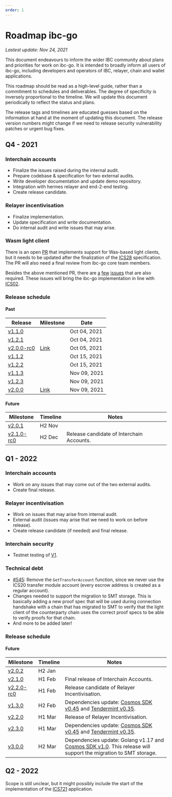 ```yaml
---
order: 1
---
```


# Roadmap ibc-go

_Lastest update: Nov 24, 2021_

This document endeavours to inform the wider IBC community about plans and priorities for work on ibc-go. It is intended to broadly inform all users of ibc-go, including developers and operators of IBC, relayer, chain and wallet applications.

This roadmap should be read as a high-level guide, rather than a commitment to schedules and deliverables. The degree of specificity is inversely proportional to the timeline. We will update this document periodically to reflect the status and plans.

The release tags and timelines are educated guesses based on the information at hand at the moment of updating this document. The release version numbers might change if we need to release security vulnerability patches or urgent bug fixes.

## Q4 - 2021

### Interchain accounts

- Finalize the issues raised during the internal audit.
- Prepare codebase & specification for two external audits.
- Write developer documentation and update demo repository.
- Integration with hermes relayer and end-2-end testing.
- Create release candidate.

### Relayer incentivisation

- Finalize implementation.
- Update specification and write documentation.
- Do internal audit and write issues that may arise.

### Wasm light client

There is an open [PR](https://github.com/cosmos/ibc-go/pull/208) that implements support for Was-based light clients, but it needs to be updated after the finalization of the [ICS28](https://github.com/cosmos/ibc/tree/master/spec/client/ics-008-wasm-client) specification. The PR will also need a final review from ibc-go core team members.

Besides the above mentioned PR, there are [a](https://github.com/cosmos/ibc-go/issues/284) [few](https://github.com/cosmos/ibc-go/issues/285) [issues](https://github.com/cosmos/ibc-go/issues/286) that are also required. These issues will bring the ibc-go implementation in line with [ICS02](https://github.com/cosmos/ibc/tree/master/spec/core/ics-002-client-semantics).

### Release schedule

#### Past

|Release|Milestone|Date|
|-------|---------|----|
|[v1.1.0](https://github.com/cosmos/ibc-go/releases/tag/v1.1.1)||Oct 04, 2021|
|[v1.2.1](https://github.com/cosmos/ibc-go/releases/tag/v1.2.1)||Oct 04, 2021|
|[v2.0.0-rc0](https://github.com/cosmos/ibc-go/releases/tag/v2.0.0-rc0)|[Link](https://github.com/cosmos/ibc-go/milestone/3)|Oct 05, 2021|
|[v1.1.2](https://github.com/cosmos/ibc-go/releases/tag/v1.1.2)||Oct 15, 2021|
|[v1.2.2](https://github.com/cosmos/ibc-go/releases/tag/v1.2.2)||Oct 15, 2021|
|[v1.1.3](https://github.com/cosmos/ibc-go/releases/tag/v1.1.3)||Nov 09, 2021|
|[v1.2.3](https://github.com/cosmos/ibc-go/releases/tag/v1.2.3)||Nov 09, 2021|
|[v2.0.0](https://github.com/cosmos/ibc-go/releases/tag/v2.0.0)|[Link](https://github.com/cosmos/ibc-go/milestone/3)|Nov 09, 2021|

#### Future

|Milestone|Timeline|Notes|
|---------|--------|-----|
|[v2.0.1](https://github.com/cosmos/ibc-go/milestone/11)|H2 Nov||
|[v2.1.0-rc0]()|H2 Dec|Release candidate of Interchain Accounts.|

## Q1 - 2022

### Interchain accounts 

- Work on any issues that may come out of the two external audits.
- Create final release.

### Relayer incentivisation

- Work on issues that may arise from internal audit.
- External audit (issues may arise that we need to work on before release).
- Create release candidate (if needed) and final release.

### Interchain security

-  Testnet testing of [V1](https://github.com/cosmos/gaia/blob/main/docs/interchain-security.md#v1---full-validator-set).

### Technical debt

- [#545](https://github.com/cosmos/ibc-go/issues/545): Remove the `GetTransferAccount` function, since we never use the ICS20 transfer module account (every escrow address is created as a regular account).
- Changes needed to support the migration to SMT storage. This is basically adding a new proof spec that will be used during connection handshake with a chain that has migrated to SMT to verify that the light client of the counterparty chain uses the correct proof specs to be able to verify proofs for that chain.
- And more to be added later!

### Release schedule

#### Future

|Milestone|Timeline|Notes|
|---------|--------|-----|
|[v2.0.2](https://github.com/cosmos/ibc-go/milestone/14)|H2 Jan||
|[v2.1.0](https://github.com/cosmos/ibc-go/milestone/15)|H1 Feb|Final release of Interchain Accounts.|
|[v2.2.0-rc0](https://github.com/cosmos/ibc-go/milestone/16)|H1 Feb|Release candidate of Relayer Incentivisation.|
|[v1.3.0](https://github.com/cosmos/ibc-go/milestone/19)|H2 Feb|Dependencies update: [Cosmos SDK v0.45](https://github.com/cosmos/cosmos-sdk/milestone/46) and [Tendermint v0.35](https://github.com/tendermint/tendermint/releases/tag/v0.35.0).|
|[v2.2.0](https://github.com/cosmos/ibc-go/milestone/17)|H1 Mar|Release of Relayer Incentivisation.|
|[v2.3.0](https://github.com/cosmos/ibc-go/milestone/18)|H1 Mar|Dependencies update: [Cosmos SDK v0.45](https://github.com/cosmos/cosmos-sdk/milestone/46) and [Tendermint v0.35](https://github.com/tendermint/tendermint/releases/tag/v0.35.0).|
|[v3.0.0](https://github.com/cosmos/ibc-go/milestone/13)|H2 Mar|Dependencies update: Golang v1.17 and [Cosmos SDK v1.0](https://github.com/cosmos/cosmos-sdk/milestone/52). This release will support the migration to SMT storage.|

## Q2 - 2022

Scope is still unclear, but it might possibly include the start of the implementation of the [ICS721](https://github.com/cosmos/ibc/pull/615) application.